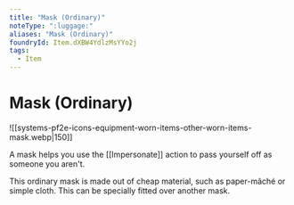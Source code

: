 ```yaml
---
title: "Mask (Ordinary)"
noteType: ":luggage:"
aliases: "Mask (Ordinary)"
foundryId: Item.dXBW4YdlzMsYYo2j
tags:
  - Item
---
```


# Mask (Ordinary)
![[systems-pf2e-icons-equipment-worn-items-other-worn-items-mask.webp|150]]

A mask helps you use the [[Impersonate]] action to pass yourself off as someone you aren't.

This ordinary mask is made out of cheap material, such as paper-mâché or simple cloth. This can be specially fitted over another mask.
